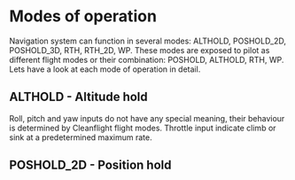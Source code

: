 # Modes of operation

Navigation system can function in several modes: ALTHOLD, POSHOLD_2D, POSHOLD_3D, RTH, RTH_2D, WP. These modes are exposed to pilot as different flight modes or their combination: POSHOLD, ALTHOLD, RTH, WP. Lets have a look at each mode of operation in detail.

## ALTHOLD - Altitude hold
Roll, pitch and yaw inputs do not have any special meaning, their behaviour is determined by Cleanflight flight modes. Throttle input indicate climb or sink at a predetermined maximum rate.

## POSHOLD_2D - Position hold